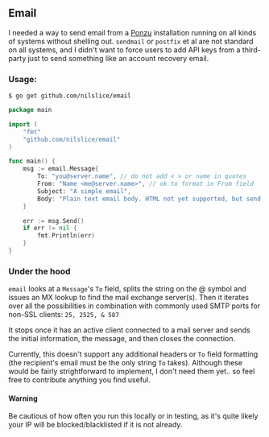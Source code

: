 ## Email

I needed a way to send email from a [Ponzu](https://ponzu-cms.org) installation 
running on all kinds of systems without shelling out. `sendmail` or `postfix` et 
al are not standard on all systems, and I didn't want to force users to add API 
keys from a third-party just to send something like an account recovery email. 

### Usage:
`$ go get github.com/nilslice/email`

```go
package main

import (
    "fmt"
    "github.com/nilslice/email"
)

func main() {
    msg := email.Message{
        To: "you@server.name", // do not add < > or name in quotes
        From: "Name <me@server.name>", // ok to format in From field
        Subject: "A simple email",
        Body: "Plain text email body. HTML not yet supported, but send a PR!",
    }

    err := msg.Send()
    if err != nil {
        fmt.Println(err)
    }
}

```

### Under the hood
`email` looks at a `Message`'s `To` field, splits the string on the @ symbol and 
issues an MX lookup to find the mail exchange server(s). Then it iterates over 
all the possibilities in combination with commonly used SMTP ports for non-SSL
clients: `25, 2525, & 587`

It stops once it has an active client connected to a mail server and sends the
initial information, the message, and then closes the connection.

Currently, this doesn't support any additional headers or `To` field formatting
(the recipient's email must be the only string `To` takes). Although these would
be fairly strightforward to implement, I don't need them yet.. so feel free to 
contribute anything you find useful.

#### Warning
Be cautious of how often you run this locally or in testing, as it's quite 
likely your IP will be blocked/blacklisted if it is not already. 